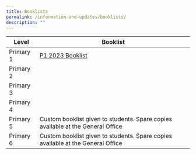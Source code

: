 ```yaml
---
title: Booklists
permalink: /information-and-updates/booklists/
description: ""
---
```

| Level | Booklist |
| -------- | -------- |
| Primary 1     |   [P1 2023 Booklist](/files/Booklist/P1%202023%20booklist.pdf)   |
| Primary 2  |   |
|Primary 3  |    |
| Primary 4  |  |
| Primary 5  | Custom booklist given to students. Spare copies available at the General Office |
| Primary 6  | Custom booklist given to students. Spare copies available at the General Office |